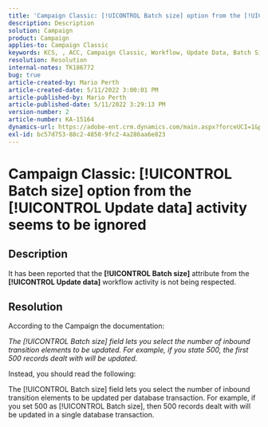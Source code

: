 ```yaml
---
title: 'Campaign Classic: [!UICONTROL Batch size] option from the [!UICONTROL Update data] activity seems to be ignored'
description: Description
solution: Campaign
product: Campaign
applies-to: Campaign Classic
keywords: KCS, , ACC, Campaign Classic, Workflow, Update Data, Batch Size
resolution: Resolution
internal-notes: TK186772
bug: true
article-created-by: Mario Perth
article-created-date: 5/11/2022 3:00:01 PM
article-published-by: Mario Perth
article-published-date: 5/11/2022 3:29:13 PM
version-number: 2
article-number: KA-15164
dynamics-url: https://adobe-ent.crm.dynamics.com/main.aspx?forceUCI=1&pagetype=entityrecord&etn=knowledgearticle&id=68124b06-3bd1-ec11-a7b5-0022480a8d10
exl-id: bc57d753-88c2-4850-9fc2-4a286aa6e823
---
```

# Campaign Classic: [!UICONTROL Batch size] option from the [!UICONTROL Update data] activity seems to be ignored

## Description


It has been reported that the <b>[!UICONTROL Batch size]</b> attribute from the <b>[!UICONTROL Update data]</b> workflow activity is not being respected.




## Resolution


According to the Campaign the documentation:

*The [!UICONTROL Batch size] field lets you select the number of inbound transition elements to be updated. For example, if you state 500, the first 500 records dealt with will be updated.*

Instead, you should read the following:

The [!UICONTROL Batch size] field lets you select the number of inbound transition elements to be updated per database transaction. For example, if you set 500 as [!UICONTROL Batch size], then 500 records dealt with will be updated in a single database transaction.
